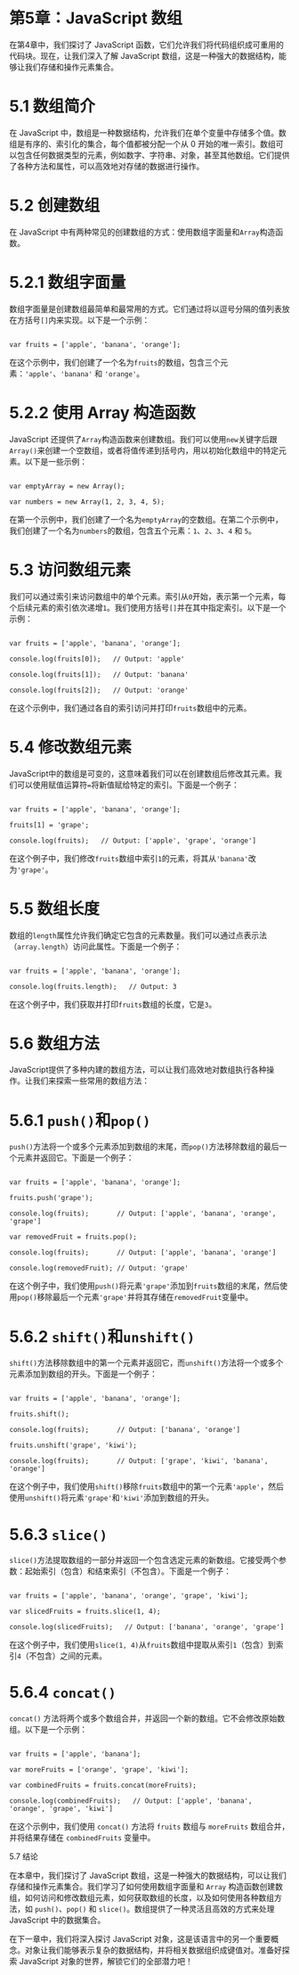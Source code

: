 # 第5章：JavaScript 数组

在第4章中，我们探讨了 JavaScript 函数，它们允许我们将代码组织成可重用的代码块。现在，让我们深入了解 JavaScript 数组，这是一种强大的数据结构，能够让我们存储和操作元素集合。

# 5.1 数组简介

在 JavaScript 中，数组是一种数据结构，允许我们在单个变量中存储多个值。数组是有序的、索引化的集合，每个值都被分配一个从 0 开始的唯一索引。数组可以包含任何数据类型的元素，例如数字、字符串、对象，甚至其他数组。它们提供了各种方法和属性，可以高效地对存储的数据进行操作。

# 5.2 创建数组

在 JavaScript 中有两种常见的创建数组的方式：使用数组字面量和`Array`构造函数。

# 5.2.1 数组字面量

数组字面量是创建数组最简单和最常用的方式。它们通过将以逗号分隔的值列表放在方括号`[]`内来实现。以下是一个示例：

```jsjavascript

var fruits = ['apple', 'banana', 'orange'];

```

在这个示例中，我们创建了一个名为`fruits`的数组，包含三个元素：`'apple'`、`'banana'` 和 `'orange'`。

# 5.2.2 使用 Array 构造函数

JavaScript 还提供了`Array`构造函数来创建数组。我们可以使用`new`关键字后跟`Array()`来创建一个空数组，或者将值传递到括号内，用以初始化数组中的特定元素。以下是一些示例：

```jsjavascript

var emptyArray = new Array();

var numbers = new Array(1, 2, 3, 4, 5);

```

在第一个示例中，我们创建了一个名为`emptyArray`的空数组。在第二个示例中，我们创建了一个名为`numbers`的数组，包含五个元素：`1`、`2`、`3`、`4` 和 `5`。

# 5.3 访问数组元素

我们可以通过索引来访问数组中的单个元素。索引从`0`开始，表示第一个元素，每个后续元素的索引依次递增`1`。我们使用方括号`[]`并在其中指定索引。以下是一个示例：

```jsjavascript

var fruits = ['apple', 'banana', 'orange'];

console.log(fruits[0]);   // Output: 'apple'

console.log(fruits[1]);   // Output: 'banana'

console.log(fruits[2]);   // Output: 'orange'

```

在这个示例中，我们通过各自的索引访问并打印`fruits`数组中的元素。

# 5.4 修改数组元素

JavaScript中的数组是可变的，这意味着我们可以在创建数组后修改其元素。我们可以使用赋值运算符`=`将新值赋给特定的索引。下面是一个例子：

```jsjavascript

var fruits = ['apple', 'banana', 'orange'];

fruits[1] = 'grape';

console.log(fruits);   // Output: ['apple', 'grape', 'orange']

```

在这个例子中，我们修改`fruits`数组中索引`1`的元素，将其从`'banana'`改为`'grape'`。

# 5.5 数组长度

数组的`length`属性允许我们确定它包含的元素数量。我们可以通过点表示法（`array.length`）访问此属性。下面是一个例子：

```jsjavascript

var fruits = ['apple', 'banana', 'orange'];

console.log(fruits.length);   // Output: 3

```

在这个例子中，我们获取并打印`fruits`数组的长度，它是`3`。

# 5.6 数组方法

JavaScript提供了多种内建的数组方法，可以让我们高效地对数组执行各种操作。让我们来探索一些常用的数组方法：

# 5.6.1 `push()`和`pop()`

`push()`方法将一个或多个元素添加到数组的末尾，而`pop()`方法移除数组的最后一个元素并返回它。下面是一个例子：

```jsjavascript

var fruits = ['apple', 'banana', 'orange'];

fruits.push('grape');

console.log(fruits);       // Output: ['apple', 'banana', 'orange', 'grape']

var removedFruit = fruits.pop();

console.log(fruits);       // Output: ['apple', 'banana', 'orange']

console.log(removedFruit); // Output: 'grape'

```

在这个例子中，我们使用`push()`将元素`'grape'`添加到`fruits`数组的末尾，然后使用`pop()`移除最后一个元素`'grape'`并将其存储在`removedFruit`变量中。

# 5.6.2 `shift()`和`unshift()`

`shift()`方法移除数组中的第一个元素并返回它，而`unshift()`方法将一个或多个元素添加到数组的开头。下面是一个例子：

```jsjavascript

var fruits = ['apple', 'banana', 'orange'];

fruits.shift();

console.log(fruits);       // Output: ['banana', 'orange']

fruits.unshift('grape', 'kiwi');

console.log(fruits);       // Output: ['grape', 'kiwi', 'banana', 'orange']

```

在这个例子中，我们使用`shift()`移除`fruits`数组中的第一个元素`'apple'`，然后使用`unshift()`将元素`'grape'`和`'kiwi'`添加到数组的开头。

# 5.6.3 `slice()`

`slice()`方法提取数组的一部分并返回一个包含选定元素的新数组。它接受两个参数：起始索引（包含）和结束索引（不包含）。下面是一个例子：

```jsjavascript

var fruits = ['apple', 'banana', 'orange', 'grape', 'kiwi'];

var slicedFruits = fruits.slice(1, 4);

console.log(slicedFruits);   // Output: ['banana', 'orange', 'grape']

```

在这个例子中，我们使用`slice(1, 4)`从`fruits`数组中提取从索引`1`（包含）到索引`4`（不包含）之间的元素。

# 5.6.4 `concat()`

`concat()` 方法将两个或多个数组合并，并返回一个新的数组。它不会修改原始数组。以下是一个示例：

```jsjavascript

var fruits = ['apple', 'banana'];

var moreFruits = ['orange', 'grape', 'kiwi'];

var combinedFruits = fruits.concat(moreFruits);

console.log(combinedFruits);   // Output: ['apple', 'banana', 'orange', 'grape', 'kiwi']

```

在这个示例中，我们使用 `concat()` 方法将 `fruits` 数组与 `moreFruits` 数组合并，并将结果存储在 `combinedFruits` 变量中。

5.7 结论

在本章中，我们探讨了 JavaScript 数组，这是一种强大的数据结构，可以让我们存储和操作元素集合。我们学习了如何使用数组字面量和 `Array` 构造函数创建数组，如何访问和修改数组元素，如何获取数组的长度，以及如何使用各种数组方法，如 `push()`、`pop()` 和 `slice()`。数组提供了一种灵活且高效的方式来处理 JavaScript 中的数据集合。

在下一章中，我们将深入探讨 JavaScript 对象，这是该语言中的另一个重要概念。对象让我们能够表示复杂的数据结构，并将相关数据组织成键值对。准备好探索 JavaScript 对象的世界，解锁它们的全部潜力吧！
